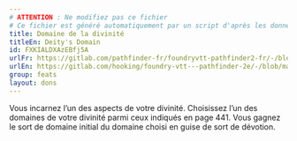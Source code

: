 ```yaml
---
# ATTENTION : Ne modifiez pas ce fichier
# Ce fichier est généré automatiquement par un script d'après les données du module Foundry VTT officiel et de sa traduction
title: Domaine de la divinité
titleEn: Deity's Domain
id: FXKIALDXAzEBfj5A
urlFr: https://gitlab.com/pathfinder-fr/foundryvtt-pathfinder2-fr/-/blob/master/data/feats/FXKIALDXAzEBfj5A.htm
urlEn: https://gitlab.com/hooking/foundry-vtt---pathfinder-2e/-/blob/master/packs/data/feats.db/deity-s-domain.json
group: feats
layout: dons
---
```

Vous incarnez l’un des aspects de votre divinité. Choisissez l’un des domaines de votre divinité parmi ceux indiqués en page 441. Vous gagnez le sort de domaine initial du domaine choisi en guise de sort de dévotion.


